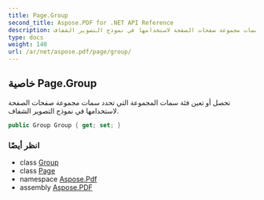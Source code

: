 ```yaml
---
title: Page.Group
second_title: Aspose.PDF for .NET API Reference
description: خاصية الصفحة. تحصل أو تعين فئة سمات المجموعة التي تحدد سمات مجموعة صفحات الصفحة لاستخدامها في نموذج التصوير الشفاف
type: docs
weight: 140
url: /ar/net/aspose.pdf/page/group/
---
```

## خاصية Page.Group

تحصل أو تعين فئة سمات المجموعة التي تحدد سمات مجموعة صفحات الصفحة لاستخدامها في نموذج التصوير الشفاف.

```csharp
public Group Group { get; set; }
```

### انظر أيضًا

* class [Group](../../group/)
* class [Page](../)
* namespace [Aspose.Pdf](../../../aspose.pdf/)
* assembly [Aspose.PDF](../../../)